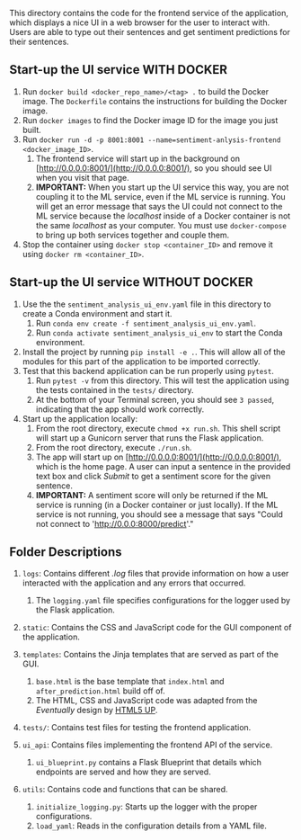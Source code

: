 This directory contains the code for the frontend service of the application, which displays a nice UI in a web browser for the user to interact with. Users are able to type out their sentences and get sentiment predictions for their sentences.

## Start-up the UI service WITH DOCKER
1. Run `docker build <docker_repo_name>/<tag> .` to build the Docker image. The `Dockerfile` contains the instructions for building the Docker image.
2. Run `docker images` to find the Docker image ID for the image you just built.
3. Run `docker run -d -p 8001:8001 --name=sentiment-anlysis-frontend <docker_image_ID>`.
	1. The frontend service will start up in the background on [http://0.0.0.0:8001/](http://0.0.0.0:8001/), so you should see UI when you visit that page. 
	2. __IMPORTANT:__ When you start up the UI service this way, you are not coupling it to the ML service, even if the ML service is running. You will get an error message that says the UI could not connect to the ML service because the _localhost_ inside of a Docker container is not the same _localhost_ as your computer. You must use `docker-compose` to bring up both services together and couple them.
4. Stop the container using `docker stop <container_ID>` and remove it using `docker rm <container_ID>`.

## Start-up the UI service WITHOUT DOCKER
1. Use the the `sentiment_analysis_ui_env.yaml` file in this directory to create a Conda environment and start it.
	1. Run `conda env create -f sentiment_analysis_ui_env.yaml`.
	2. Run `conda activate sentiment_analysis_ui_env` to start the Conda environment.
2. Install the project by running `pip install -e .`. This will allow all of the modules for this part of the application to be imported correctly.
3. Test that this backend application can be run properly using `pytest`.
	1. Run `pytest -v` from this directory. This will test the application using the tests contained in the `tests/` directory.
	2. At the bottom of your Terminal screen, you should see `3 passed`, indicating that the app should work correctly.
4. Start up the application locally:
	1. From the root directory, execute `chmod +x run.sh`. This shell script will start up a Gunicorn server that runs the Flask application.
	2. From the root directory, execute `./run.sh`.
	3. The app will start up on [http://0.0.0.0:8001/](http://0.0.0.0:8001/), which is the home page. A user can input a sentence in the provided text box and click _Submit_ to get a sentiment score for the given sentence.
	4. __IMPORTANT:__ A sentiment score will only be returned if the ML service is running (in a Docker container or just locally). If the ML service is not running, you should see a message that says "Could not connect to 'http://0.0.0:8000/predict'." 


## Folder Descriptions
1. `logs`: Contains different _.log_ files that provide information on how a user interacted with the application and any errors that occurred.
	1. The `logging.yaml` file specifies configurations for the logger used by the Flask application.

2. `static`: Contains the CSS and JavaScript code for the GUI component of the application.
3. `templates`: Contains the Jinja templates that are served as part of the GUI.
	1. `base.html` is the base template that `index.html` and `after_prediction.html` build off of.
	2. The HTML, CSS and JavaScript code was adapted from the _Eventually_ design by [HTML5 UP](html5up.net).
4. `tests/`: Contains test files for testing the frontend application.
5. `ui_api`: Contains files implementing the frontend API of the service.
	1. `ui_blueprint.py` contains a Flask Blueprint that details which endpoints are served and how they are served.
6. `utils`: Contains code and functions that can be shared.
	1. `initialize_logging.py`: Starts up the logger with the proper configurations.
	2. `load_yaml`: Reads in the configuration details from a YAML file.
